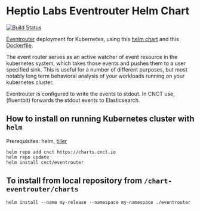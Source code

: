 # Heptio Labs Eventrouter Helm Chart

[![Build Status][1]](https://jenkins.migrations.cnct.io/job/pipeline-eventrouter/job/master)

[Eventrouter][2] deployment for Kubernetes, using this [helm chart][3] and this [Dockerfile][4].

The event router serves as an active watcher of event resource in the kubernetes system, which takes those events and pushes them to a user specified sink. This is useful for a number of different purposes, but most notably long term behavioral analysis of your workloads running on your kubernetes cluster.

Eventrouter is configured to write the events to stdout. In CNCT use, (fluentbit) forwards the stdout events to Elasticsearch.

## How to install on running Kubernetes cluster with `helm`

Prerequisites: helm, [tiller][5]

    helm repo add cnct https://charts.cnct.io
    helm repo update
    helm install cnct/eventrouter

## To install from local repository from `/chart-eventrouter/charts`

    helm install --name my-release --namespace my-namespace ./eventrouter

[1]: https://jenkins.migrations.cnct.io/buildStatus/icon?job=pipeline-eventrouter/master
[2]: https://github.com/heptiolabs/eventrouter
[3]: https://quay.io/application/samsung_cnct/eventrouter
[4]: https://github.com/samsung-cnct/chart-eventrouter/blob/master/rootfs/eventrouter/Dockerfile
[5]: https://docs.helm.sh/using_helm/
